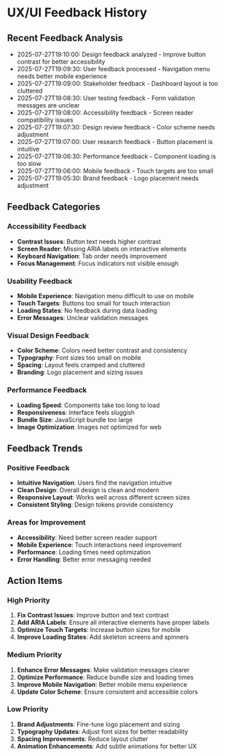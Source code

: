 # UX/UI Feedback History

## Recent Feedback Analysis

- 2025-07-27T19:10:00: Design feedback analyzed - Improve button contrast for better accessibility
- 2025-07-27T19:09:30: User feedback processed - Navigation menu needs better mobile experience
- 2025-07-27T19:09:00: Stakeholder feedback - Dashboard layout is too cluttered
- 2025-07-27T19:08:30: User testing feedback - Form validation messages are unclear
- 2025-07-27T19:08:00: Accessibility feedback - Screen reader compatibility issues
- 2025-07-27T19:07:30: Design review feedback - Color scheme needs adjustment
- 2025-07-27T19:07:00: User research feedback - Button placement is intuitive
- 2025-07-27T19:06:30: Performance feedback - Component loading is too slow
- 2025-07-27T19:06:00: Mobile feedback - Touch targets are too small
- 2025-07-27T19:05:30: Brand feedback - Logo placement needs adjustment

## Feedback Categories

### Accessibility Feedback
- **Contrast Issues**: Button text needs higher contrast
- **Screen Reader**: Missing ARIA labels on interactive elements
- **Keyboard Navigation**: Tab order needs improvement
- **Focus Management**: Focus indicators not visible enough

### Usability Feedback
- **Mobile Experience**: Navigation menu difficult to use on mobile
- **Touch Targets**: Buttons too small for touch interaction
- **Loading States**: No feedback during data loading
- **Error Messages**: Unclear validation messages

### Visual Design Feedback
- **Color Scheme**: Colors need better contrast and consistency
- **Typography**: Font sizes too small on mobile
- **Spacing**: Layout feels cramped and cluttered
- **Branding**: Logo placement and sizing issues

### Performance Feedback
- **Loading Speed**: Components take too long to load
- **Responsiveness**: Interface feels sluggish
- **Bundle Size**: JavaScript bundle too large
- **Image Optimization**: Images not optimized for web

## Feedback Trends

### Positive Feedback
- **Intuitive Navigation**: Users find the navigation intuitive
- **Clean Design**: Overall design is clean and modern
- **Responsive Layout**: Works well across different screen sizes
- **Consistent Styling**: Design tokens provide consistency

### Areas for Improvement
- **Accessibility**: Need better screen reader support
- **Mobile Experience**: Touch interactions need improvement
- **Performance**: Loading times need optimization
- **Error Handling**: Better error messaging needed

## Action Items

### High Priority
1. **Fix Contrast Issues**: Improve button and text contrast
2. **Add ARIA Labels**: Ensure all interactive elements have proper labels
3. **Optimize Touch Targets**: Increase button sizes for mobile
4. **Improve Loading States**: Add skeleton screens and spinners

### Medium Priority
1. **Enhance Error Messages**: Make validation messages clearer
2. **Optimize Performance**: Reduce bundle size and loading times
3. **Improve Mobile Navigation**: Better mobile menu experience
4. **Update Color Scheme**: Ensure consistent and accessible colors

### Low Priority
1. **Brand Adjustments**: Fine-tune logo placement and sizing
2. **Typography Updates**: Adjust font sizes for better readability
3. **Spacing Improvements**: Reduce layout clutter
4. **Animation Enhancements**: Add subtle animations for better UX 